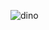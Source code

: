 ![dino](https://user-images.githubusercontent.com/64695947/93978597-2fbd5080-fdb7-11ea-81eb-8fc2fc4ee1dd.gif)
